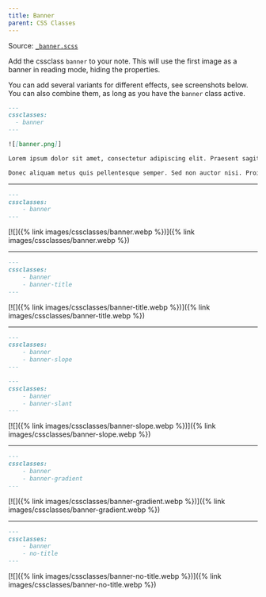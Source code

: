 ```yaml
---
title: Banner
parent: CSS Classes
---
```


Source: [`_banner.scss`](https://github.com/ElsaTam/obsidian-fancy-a-story/blob/main/snippets/cssclasses/_banner.scss)

Add the cssclass `banner` to your note. This will use the first image as a banner in reading mode, hiding the properties.

You can add several variants for different effects, see screenshots below. You can also combine them, as long as you have the `banner` class active.

```markdown
---
cssclasses:
  - banner
---

![[banner.png]]

Lorem ipsum dolor sit amet, consectetur adipiscing elit. Praesent sagittis tortor a suscipit vulputate. Donec vitae hendrerit felis. In quis nibh vestibulum, cursus dolor in, pellentesque libero. Curabitur quam orci, vestibulum eget luctus ac, mollis eu tortor. Donec placerat lorem in dolor porttitor, vel viverra erat aliquam. Vivamus porta mauris nec dapibus auctor. Nam dapibus quam eget placerat ullamcorper.

Donec aliquam metus quis pellentesque semper. Sed non auctor nisi. Proin congue augue sed ante tincidunt sagittis. Duis eu risus tellus. Proin varius turpis nec arcu ultricies porta. Sed eget consectetur lacus. Morbi ligula odio, finibus in risus et, rhoncus tempor augue. Donec vestibulum urna eget tortor finibus, non accumsan nulla vestibulum.
```

---

```markdown
---
cssclasses:
    - banner
---
```

[![]({% link images/cssclasses/banner.webp %})]({% link images/cssclasses/banner.webp %})

---

```markdown
---
cssclasses:
    - banner
    - banner-title
---
```

[![]({% link images/cssclasses/banner-title.webp %})]({% link images/cssclasses/banner-title.webp %})

---

```markdown
---
cssclasses:
    - banner
    - banner-slope
---
```

```markdown
---
cssclasses:
    - banner
    - banner-slant
---
```

[![]({% link images/cssclasses/banner-slope.webp %})]({% link images/cssclasses/banner-slope.webp %})

---

```markdown
---
cssclasses:
    - banner
    - banner-gradient
---
```

[![]({% link images/cssclasses/banner-gradient.webp %})]({% link images/cssclasses/banner-gradient.webp %})

---

```markdown
---
cssclasses:
    - banner
    - no-title
---
```

[![]({% link images/cssclasses/banner-no-title.webp %})]({% link images/cssclasses/banner-no-title.webp %})